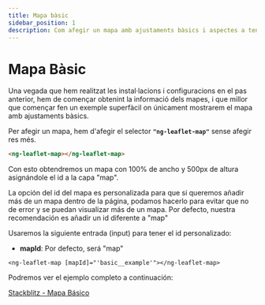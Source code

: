 ```yaml
---
title: Mapa bàsic
sidebar_position: 1
description: Com afegir un mapa amb ajustaments bàsics i aspectes a tenir en compte
---
```


# Mapa Bàsic

Una vegada que hem realitzat les instal·lacions i configuracions en el pas anterior, hem de començar obtenint la informació dels mapes, i que millor que començar fen un exemple superfàcil on únicament mostrarem el mapa amb ajustaments bàsics.

Per afegir un mapa, hem d'afegir el selector **`"ng-leaflet-map"`** sense afegir res més.

```html
<ng-leaflet-map></ng-leaflet-map>
```

Con esto obtendremos un mapa con 100% de ancho y 500px de altura asignándole el id a la capa "map".

La opción del id del mapa es personalizada para que si queremos añadir más de un mapa dentro de la página, podamos hacerlo para evitar que no de error y se puedan visualizar más de un mapa. Por defecto, nuestra recomendación es añadir un id diferente a "map"

Usaremos la siguiente entrada (input) para tener el id personalizado:

* **mapId**: Por defecto, será "map"

```
<ng-leaflet-map [mapId]="'basic__example'"></ng-leaflet-map>
```

Podremos ver el ejemplo completo a continuación:

[Stackblitz - Mapa Básico](https://stackblitz.com/edit/angular-leaflet-map-basic?embed=1&file=src/app/app.component.html&theme=dark)
